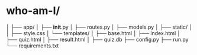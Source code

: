 # who-am-I/
│
├── app/
│   ├── __init__.py
│   ├── routes.py
│   ├── models.py
│   ├── static/
│   │   ├── style.css
│   └── templates/
│       ├── base.html
│       ├── index.html
│       ├── quiz.html
│       ├── result.html
│
├── quiz.db
├── config.py
├── run.py
└── requirements.txt

